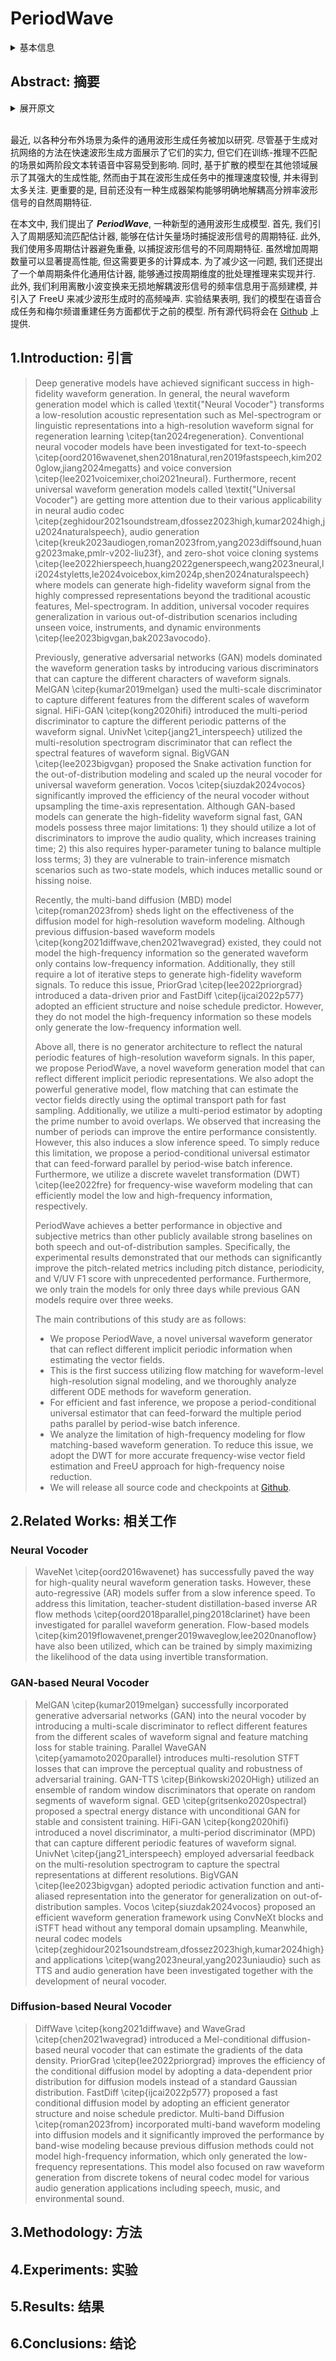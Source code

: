 # PeriodWave

<details>
<summary>基本信息</summary>

- 标题: PeriodWave: Multi-Period Flow Matching for High-Fidelity Waveform Generation
- 作者:
  - 01 [Sang-Hoon Lee](../../Authors/Sang-Hoon_Lee.md)
  - 02 [Ha-Yeong Choi](../../Authors/Ha-Yeong_Choi.md)
  - 03 [Seong-Whan Lee](../../Authors/Seong-Whan_Lee.md)
- 机构:
  - 机构 
- 时间:
  - 预印时间: 2024.08.14 ArXiv v1
  - 更新笔记: 2024.08.15
- 发表:
  - 期刊/会议 
- 链接:
  - [ArXiv](https://arxiv.org/abs/2408.07547)
  - [DOI]()
  - [Github](https://github.com/sh-lee-prml/PeriodWave)
  - [Demo](https://periodwave.github.io/demo/)
  - [Scholar](https://scholar.google.com/scholar?cluster=)
- 标签:
  - [开源](../../Tags/OpenSource.md)
- 页数: 24
- 引用: ?
- 被引: ?
- 数据:
  - [LJSpeech](../../Datasets/2017.07.05_LJSpeech.md)
  - [LibriTTS](../../Datasets/2019.04.05_LibriTTS.md)
- 对比:
  - ?
- 复现:
  - ?

</details>

## Abstract: 摘要

<details>
<summary>展开原文</summary>

> Recently, universal waveform generation tasks have been investigated conditioned on various out-of-distribution scenarios. 
> Although GAN-based methods have shown their strength in fast waveform generation, they are vulnerable to train-inference mismatch scenarios such as two-stage text-to-speech. 
> Meanwhile, diffusion-based models have shown their powerful generative performance in other domains; however, they stay out of the limelight due to slow inference speed in waveform generation tasks. 
> Above all, there is no generator architecture that can explicitly disentangle the natural periodic features of high-resolution waveform signals. 
> In this paper, we propose ***PeriodWave***, a novel universal waveform generation model. 
> First, we introduce a period-aware flow matching estimator that can capture the periodic features of the waveform signal when estimating the vector fields. 
> Additionally, we utilize a multi-period estimator that avoids overlaps to capture different periodic features of waveform signals. 
> Although increasing the number of periods can improve the performance significantly, this requires more computational costs. 
> To reduce this issue, we also propose a single period-conditional universal estimator that can feed-forward parallel by period-wise batch inference. 
> Additionally, we utilize discrete wavelet transform to losslessly disentangle the frequency information of waveform signals for high-frequency modeling, and introduce FreeU to reduce the high-frequency noise for waveform generation. 
> The experimental results demonstrated that our model outperforms the previous models both in Mel-spectrogram reconstruction and text-to-speech tasks. 
> All source code will be available at [Github](https://github.com/sh-lee-prml/PeriodWave).  

</details>
<br>

最近, 以各种分布外场景为条件的通用波形生成任务被加以研究.
尽管基于生成对抗网络的方法在快速波形生成方面展示了它们的实力, 但它们在训练-推理不匹配的场景如两阶段文本转语音中容易受到影响.
同时, 基于扩散的模型在其他领域展示了其强大的生成性能, 然而由于其在波形生成任务中的推理速度较慢, 并未得到太多关注.
更重要的是, 目前还没有一种生成器架构能够明确地解耦高分辨率波形信号的自然周期特征.

在本文中, 我们提出了 ***PeriodWave***, 一种新型的通用波形生成模型.
首先, 我们引入了周期感知流匹配估计器, 能够在估计矢量场时捕捉波形信号的周期特征.
此外, 我们使用多周期估计器避免重叠, 以捕捉波形信号的不同周期特征.
虽然增加周期数量可以显著提高性能, 但这需要更多的计算成本.
为了减少这一问题, 我们还提出了一个单周期条件化通用估计器, 能够通过按周期维度的批处理推理来实现并行.
此外, 我们利用离散小波变换来无损地解耦波形信号的频率信息用于高频建模, 并引入了 FreeU 来减少波形生成时的高频噪声.
实验结果表明, 我们的模型在语音合成任务和梅尔频谱重建任务方面都优于之前的模型.
所有源代码将会在 [Github](https://github.com/sh-lee-prml/PeriodWave) 上提供.

## 1.Introduction: 引言

> Deep generative models have achieved significant success in high-fidelity waveform generation. In general, the neural waveform generation model which is called \textit{"Neural Vocoder"} transforms a low-resolution acoustic representation such as Mel-spectrogram or linguistic representations into a high-resolution waveform signal for regeneration learning \citep{tan2024regeneration}. Conventional neural vocoder models have been investigated for text-to-speech \citep{oord2016wavenet,shen2018natural,ren2019fastspeech,kim2020glow,jiang2024megatts} and voice conversion \citep{lee2021voicemixer,choi2021neural}. Furthermore, recent universal waveform generation models called \textit{"Universal Vocoder"} are getting more attention due to their various applicability in neural audio codec \citep{zeghidour2021soundstream,dfossez2023high,kumar2024high,ju2024naturalspeech}, audio generation \citep{kreuk2023audiogen,roman2023from,yang2023diffsound,huang2023make,pmlr-v202-liu23f}, and zero-shot voice cloning systems \citep{lee2022hierspeech,huang2022generspeech,wang2023neural,li2024styletts,le2024voicebox,kim2024p,shen2024naturalspeech} where models can generate high-fidelity waveform signal from the highly compressed representations beyond the traditional acoustic features, Mel-spectrogram. In addition, universal vocoder requires generalization in various out-of-distribution scenarios including unseen voice, instruments, and dynamic environments \citep{lee2023bigvgan,bak2023avocodo}. 
>
> Previously, generative adversarial networks (GAN) models dominated the waveform generation tasks by introducing various discriminators that can capture the different characters of waveform signals. MelGAN \citep{kumar2019melgan} used the multi-scale discriminator to capture different features from the different scales of waveform signal. HiFi-GAN \citep{kong2020hifi} introduced the multi-period discriminator to capture the different periodic patterns of the waveform signal. UnivNet \citep{jang21_interspeech} utilized the multi-resolution spectrogram discriminator that can reflect the spectral features of waveform signal. BigVGAN \citep{lee2023bigvgan} proposed the Snake activation function for the out-of-distribution modeling and scaled up the neural vocoder for universal waveform generation. Vocos \citep{siuzdak2024vocos} significantly improved the efficiency of the neural vocoder without upsampling the time-axis representation. Although GAN-based models can generate the high-fidelity waveform signal fast, GAN models possess three major limitations: 1) they should utilize a lot of discriminators to improve the audio quality, which increases training time; 2) this also requires hyper-parameter tuning to balance multiple loss terms; 3) they are vulnerable to train-inference mismatch scenarios such as two-state models, which induces metallic sound or hissing noise.
>
> Recently, the multi-band diffusion (MBD) model \citep{roman2023from} sheds light on the effectiveness of the diffusion model for high-resolution waveform modeling. Although previous diffusion-based waveform models \citep{kong2021diffwave,chen2021wavegrad} existed, they could not model the high-frequency information so the generated waveform only contains low-frequency information. Additionally, they still require a lot of iterative steps to generate high-fidelity waveform signals. To reduce this issue, PriorGrad \citep{lee2022priorgrad} introduced a data-driven prior and FastDiff \citep{ijcai2022p577} adopted an efficient structure and noise schedule predictor. However, they do not model the high-frequency information so these models only generate the low-frequency information well. 
>
> Above all, there is no generator architecture to reflect the natural periodic features of high-resolution waveform signals. In this paper, we propose PeriodWave, a novel waveform generation model that can reflect different implicit periodic representations. We also adopt the powerful generative model, flow matching that can estimate the vector fields directly using the optimal transport path for fast sampling. Additionally, we utilize a multi-period estimator by adopting the prime number to avoid overlaps. We observed that increasing the number of periods can improve the entire performance consistently. However, this also induces a slow inference speed. To simply reduce this limitation, we propose a period-conditional universal estimator that can feed-forward parallel by period-wise batch inference. Furthermore, we utilize a discrete wavelet transformation (DWT) \citep{lee2022fre} for frequency-wise waveform modeling that can efficiently model the low and high-frequency information, respectively. 
>
> PeriodWave achieves a better performance in objective and subjective metrics than other publicly available strong baselines on both speech and out-of-distribution samples. Specifically, the experimental results demonstrated that our methods can significantly improve the pitch-related metrics including pitch distance, periodicity, and V/UV F1 score with unprecedented performance. Furthermore, we only train the models for only three days while previous GAN models require over three weeks.
>
> The main contributions of this study are as follows:
> - We propose PeriodWave, a novel universal waveform generator that can reflect different implicit periodic information when estimating the vector fields.
> - This is the first success utilizing flow matching for waveform-level high-resolution signal modeling, and we thoroughly analyze different ODE methods for waveform generation.
> - For efficient and fast inference, we propose a period-conditional universal estimator that can feed-forward the multiple period paths parallel by period-wise batch inference.
> - We analyze the limitation of high-frequency modeling for flow matching-based waveform generation. To reduce this issue, we adopt the DWT for more accurate frequency-wise vector field estimation and FreeU approach for high-frequency noise reduction.
> - We will release all source code and checkpoints at [Github](https://github.com/sh-lee-prml/PeriodWave).

## 2.Related Works: 相关工作

### Neural Vocoder

> WaveNet \citep{oord2016wavenet} has successfully paved the way for high-quality neural waveform generation tasks. However, these auto-regressive (AR) models suffer from a slow inference speed. To address this limitation, teacher-student distillation-based inverse AR flow methods \citep{oord2018parallel,ping2018clarinet} have been investigated for parallel waveform generation. Flow-based models \citep{kim2019flowavenet,prenger2019waveglow,lee2020nanoflow} have also been utilized, which can be trained by simply maximizing the likelihood of the data using invertible transformation.

### GAN-based Neural Vocoder

> MelGAN \citep{kumar2019melgan} successfully incorporated generative adversarial networks (GAN) into the neural vocoder by introducing a multi-scale discriminator to reflect different features from the different scales of waveform signal and feature matching loss for stable training. Parallel WaveGAN \citep{yamamoto2020parallel} introduces multi-resolution STFT losses that can improve the perceptual quality and robustness of adversarial training. GAN-TTS \citep{Bińkowski2020High} utilized an ensemble of random window discriminators that operate on random segments of waveform signal. GED \citep{gritsenko2020spectral} proposed a spectral energy distance with unconditional GAN for stable and consistent training. HiFi-GAN \citep{kong2020hifi} introduced a novel discriminator, a multi-period discriminator (MPD) that can capture different periodic features of waveform signal. UnivNet \citep{jang21_interspeech} employed adversarial feedback on the multi-resolution spectrogram to capture the spectral representations at different resolutions. BigVGAN \citep{lee2023bigvgan} adopted periodic activation function and anti-aliased representation into the generator for generalization on out-of-distribution samples. Vocos \citep{siuzdak2024vocos} proposed an efficient waveform generation framework using ConvNeXt blocks and iSTFT head without any temporal domain upsampling. Meanwhile, neural codec models \citep{zeghidour2021soundstream,dfossez2023high,kumar2024high} and applications \citep{wang2023neural,yang2023uniaudio} such as TTS and audio generation have been investigated together with the development of neural vocoder.

### Diffusion-based Neural Vocoder

> DiffWave \citep{kong2021diffwave} and WaveGrad \citep{chen2021wavegrad} introduced a Mel-conditional diffusion-based neural vocoder that can estimate the gradients of the data density. PriorGrad \citep{lee2022priorgrad} improves the efficiency of the conditional diffusion model by adopting a data-dependent prior distribution for diffusion models instead of a standard Gaussian distribution. FastDiff \citep{ijcai2022p577} proposed a fast conditional diffusion model by adopting an efficient generator structure and noise schedule predictor. Multi-band Diffusion \citep{roman2023from} incorporated multi-band waveform modeling into diffusion models and it significantly improved the performance by band-wise modeling because previous diffusion methods could not model high-frequency information, which only generated the low-frequency representations. This model also focused on raw waveform generation from discrete tokens of neural codec model for various audio generation applications including speech, music, and environmental sound.

## 3.Methodology: 方法

## 4.Experiments: 实验

## 5.Results: 结果

## 6.Conclusions: 结论
